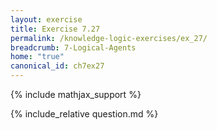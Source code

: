 ```yaml
---
layout: exercise
title: Exercise 7.27
permalink: /knowledge-logic-exercises/ex_27/
breadcrumb: 7-Logical-Agents
home: "true"
canonical_id: ch7ex27
---
```


{% include mathjax_support %}
<div id="hiddden">{% include_relative question.md %}</div>

